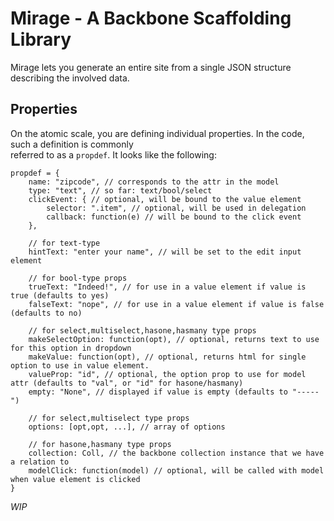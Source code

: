 <h1>Mirage - A Backbone Scaffolding Library</h1>

<p>Mirage lets you generate an entire site from a single JSON structure describing the involved data.</p>

<h2>Properties</h2>

<p>On the atomic scale, you are defining individual properties. In the code, such a definition is commonly <br />referred to as a <code>propdef</code>. It looks like the following:</p>

<pre><code>propdef = {
    name: "zipcode", // corresponds to the attr in the model
    type: "text", // so far: text/bool/select
    clickEvent: { // optional, will be bound to the value element
        selector: ".item", // optional, will be used in delegation
        callback: function(e) // will be bound to the click event
    },

    // for text-type
    hintText: "enter your name", // will be set to the edit input element

    // for bool-type props
    trueText: "Indeed!", // for use in a value element if value is true (defaults to yes)
    falseText: "nope", // for use in a value element if value is false (defaults to no)

    // for select,multiselect,hasone,hasmany type props
    makeSelectOption: function(opt), // optional, returns text to use for this option in dropdown
    makeValue: function(opt), // optional, returns html for single option to use in value element.
    valueProp: "id", // optional, the option prop to use for model attr (defaults to "val", or "id" for hasone/hasmany)
    empty: "None", // displayed if value is empty (defaults to "-----")

    // for select,multiselect type props
    options: [opt,opt, ...], // array of options

    // for hasone,hasmany type props
    collection: Coll, // the backbone collection instance that we have a relation to
    modelClick: function(model) // optional, will be called with model when value element is clicked
}
</code></pre>

<p><em>WIP</em></p>